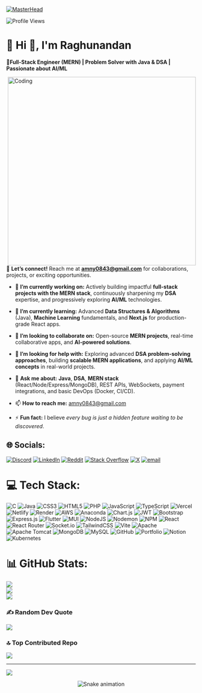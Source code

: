 <!--<p align="center">
  <a href="https://rishavchanda.io">
    <img src="https://user-images.githubusercontent.com/74038190/225813708-98b745f2-7d22-48cf-9150-083f1b00d6c9.gif" 
         alt="MasterHead" 
         width="800"/>
  </a>
</p> -->
[![MasterHead](https://firebasestorage.googleapis.com/v0/b/flexi-coding.appspot.com/o/dempgi7-520f8d5f-63d4-4453-8822-dbc149ae27f8.gif?alt=media&token=91c0c7b2-93c3-4029-b011-1a8703c5730d)](https://rishavchanda.io)


![Profile Views](https://komarev.com/ghpvc/?username=raghunandan0&label=Profile%20Views&color=0e75b6&style=flat)

# 💫 Hi 👋, I'm Raghunandan

**🚀Full-Stack Engineer (MERN) | Problem Solver with Java & DSA | Passionate about AI/ML**

<img align="right" alt="Coding" width="500" src="https://user-images.githubusercontent.com/63050133/156676671-d5b2e362-97d4-4404-9447-dd71ddfea82f.gif">


📩 **Let’s connect!** Reach me at **amny0843@gmail.com**
 for collaborations, projects, or exciting opportunities.


- 🔭 **I’m currently working on:** Actively building impactful **full-stack projects with the MERN stack**, continuously sharpening my **DSA** expertise, and progressively exploring **AI/ML** technologies.

- 🌱 **I’m currently learning:** Advanced **Data Structures & Algorithms** (Java), **Machine Learning** fundamentals, and **Next.js** for production-grade React apps.

- 👯 **I’m looking to collaborate on:** Open-source **MERN projects**, real-time collaborative apps, and **AI-powered solutions**.  
- 🤔 **I’m looking for help with:** Exploring advanced **DSA problem-solving approaches**, building **scalable MERN applications**, and applying **AI/ML concepts** in real-world projects.
   
- 💬 **Ask me about:** **Java**, **DSA**, **MERN stack** (React/Node/Express/MongoDB), REST APIs, WebSockets, payment integrations, and basic DevOps (Docker, CI/CD).
  
- 📫 **How to reach me:** amny0843@gmail.com

- ⚡ **Fun fact:** I believe *every bug is just a hidden feature waiting to be discovered*.


## 🌐 Socials:
[![Discord](https://img.shields.io/badge/Discord-%237289DA.svg?logo=discord&logoColor=white)](https://discord.gg/https://discord.gg/bWtFAvyb3W) [![LinkedIn](https://img.shields.io/badge/LinkedIn-%230077B5.svg?logo=linkedin&logoColor=white)](https://linkedin.com/in/raghunandan0) [![Reddit](https://img.shields.io/badge/Reddit-%23FF4500.svg?logo=Reddit&logoColor=white)](https://reddit.com/user/u/theamny012) [![Stack Overflow](https://img.shields.io/badge/-Stackoverflow-FE7A16?logo=stack-overflow&logoColor=white)](https://stackoverflow.com/users/31354535) [![X](https://img.shields.io/badge/X-black.svg?logo=X&logoColor=white)](https://x.com/@callmeamn) [![email](https://img.shields.io/badge/Email-D14836?logo=gmail&logoColor=white)](mailto:amny0843@gmail.com) 


# 💻 Tech Stack:
![C](https://img.shields.io/badge/c-%2300599C.svg?style=for-the-badge&logo=c&logoColor=white) ![Java](https://img.shields.io/badge/java-%23ED8B00.svg?style=for-the-badge&logo=openjdk&logoColor=white) ![CSS3](https://img.shields.io/badge/css3-%231572B6.svg?style=for-the-badge&logo=css3&logoColor=white) ![HTML5](https://img.shields.io/badge/html5-%23E34F26.svg?style=for-the-badge&logo=html5&logoColor=white) ![PHP](https://img.shields.io/badge/php-%23777BB4.svg?style=for-the-badge&logo=php&logoColor=white) ![JavaScript](https://img.shields.io/badge/javascript-%23323330.svg?style=for-the-badge&logo=javascript&logoColor=%23F7DF1E) ![TypeScript](https://img.shields.io/badge/typescript-%23007ACC.svg?style=for-the-badge&logo=typescript&logoColor=white) ![Vercel](https://img.shields.io/badge/vercel-%23000000.svg?style=for-the-badge&logo=vercel&logoColor=white) ![Netlify](https://img.shields.io/badge/netlify-%23000000.svg?style=for-the-badge&logo=netlify&logoColor=#00C7B7) ![Render](https://img.shields.io/badge/Render-%46E3B7.svg?style=for-the-badge&logo=render&logoColor=white) ![AWS](https://img.shields.io/badge/AWS-%23FF9900.svg?style=for-the-badge&logo=amazon-aws&logoColor=white) ![Anaconda](https://img.shields.io/badge/Anaconda-%2344A833.svg?style=for-the-badge&logo=anaconda&logoColor=white) ![Chart.js](https://img.shields.io/badge/chart.js-F5788D.svg?style=for-the-badge&logo=chart.js&logoColor=white) ![JWT](https://img.shields.io/badge/JWT-black?style=for-the-badge&logo=JSON%20web%20tokens) ![Bootstrap](https://img.shields.io/badge/bootstrap-%238511FA.svg?style=for-the-badge&logo=bootstrap&logoColor=white) ![Express.js](https://img.shields.io/badge/express.js-%23404d59.svg?style=for-the-badge&logo=express&logoColor=%2361DAFB) ![Flutter](https://img.shields.io/badge/Flutter-%2302569B.svg?style=for-the-badge&logo=Flutter&logoColor=white) ![MUI](https://img.shields.io/badge/MUI-%230081CB.svg?style=for-the-badge&logo=mui&logoColor=white) ![NodeJS](https://img.shields.io/badge/node.js-6DA55F?style=for-the-badge&logo=node.js&logoColor=white) ![Nodemon](https://img.shields.io/badge/NODEMON-%23323330.svg?style=for-the-badge&logo=nodemon&logoColor=%BBDEAD) ![NPM](https://img.shields.io/badge/NPM-%23CB3837.svg?style=for-the-badge&logo=npm&logoColor=white) ![React](https://img.shields.io/badge/react-%2320232a.svg?style=for-the-badge&logo=react&logoColor=%2361DAFB) ![React Router](https://img.shields.io/badge/React_Router-CA4245?style=for-the-badge&logo=react-router&logoColor=white) ![Socket.io](https://img.shields.io/badge/Socket.io-black?style=for-the-badge&logo=socket.io&badgeColor=010101) ![TailwindCSS](https://img.shields.io/badge/tailwindcss-%2338B2AC.svg?style=for-the-badge&logo=tailwind-css&logoColor=white) ![Vite](https://img.shields.io/badge/vite-%23646CFF.svg?style=for-the-badge&logo=vite&logoColor=white) ![Apache](https://img.shields.io/badge/apache-%23D42029.svg?style=for-the-badge&logo=apache&logoColor=white) ![Apache Tomcat](https://img.shields.io/badge/apache%20tomcat-%23F8DC75.svg?style=for-the-badge&logo=apache-tomcat&logoColor=black) ![MongoDB](https://img.shields.io/badge/MongoDB-%234ea94b.svg?style=for-the-badge&logo=mongodb&logoColor=white) ![MySQL](https://img.shields.io/badge/mysql-4479A1.svg?style=for-the-badge&logo=mysql&logoColor=white) ![GitHub](https://img.shields.io/badge/github-%23121011.svg?style=for-the-badge&logo=github&logoColor=white) ![Portfolio](https://img.shields.io/badge/Portfolio-%23000000.svg?style=for-the-badge&logo=firefox&logoColor=#FF7139) ![Notion](https://img.shields.io/badge/Notion-%23000000.svg?style=for-the-badge&logo=notion&logoColor=white) ![Kubernetes](https://img.shields.io/badge/kubernetes-%23326ce5.svg?style=for-the-badge&logo=kubernetes&logoColor=white)
# 📊 GitHub Stats:
![](https://github-readme-stats.vercel.app/api?username=Raghunandan0&theme=dark&hide_border=false&include_all_commits=true&count_private=false)<br/>
![](https://nirzak-streak-stats.vercel.app/?user=Raghunandan0&theme=dark&hide_border=false)<br/>
![](https://github-readme-stats.vercel.app/api/top-langs/?username=Raghunandan0&theme=dark&hide_border=false&include_all_commits=true&count_private=false&layout=compact)

<!--## 🏆 GitHub Trophies
![](https://github-profile-trophy.vercel.app/?username=Raghunandan0&theme=radical&no-frame=false&no-bg=true&margin-w=4) -->

### ✍️ Random Dev Quote
![](https://quotes-github-readme.vercel.app/api?type=horizontal&theme=radical)

### 🔝 Top Contributed Repo
![](https://github-contributor-stats.vercel.app/api?username=Raghunandan0&limit=5&theme=dark&combine_all_yearly_contributions=true)

---
[![](https://visitcount.itsvg.in/api?id=Raghunandan0&icon=0&color=0)](https://visitcount.itsvg.in)



<!-- Snake Game Repo View -->

<div align="center">
  <img src="https://profile-readme-generator.com/assets/snake.svg" alt="Snake animation" />
</div>


<!-- Proudly created with GPRM ( https://gprm.itsvg.in ) -->
